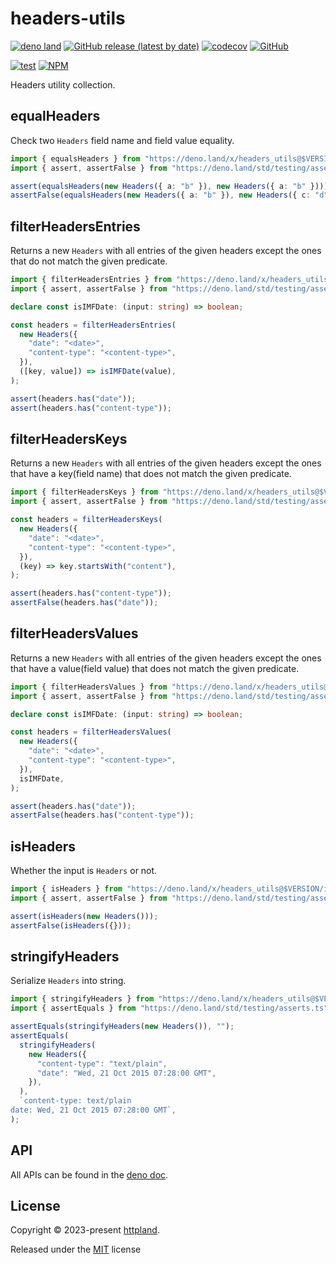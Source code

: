 # headers-utils

[![deno land](http://img.shields.io/badge/available%20on-deno.land/x-lightgrey.svg?logo=deno)](https://deno.land/x/headers_utils)
[![GitHub release (latest by date)](https://img.shields.io/github/v/release/httpland/headers-utils)](https://github.com/httpland/headers-utils/releases)
[![codecov](https://codecov.io/github/httpland/headers-utils/branch/main/graph/badge.svg)](https://codecov.io/gh/httpland/headers-utils)
[![GitHub](https://img.shields.io/github/license/httpland/headers-utils)](https://github.com/httpland/headers-utils/blob/main/LICENSE)

[![test](https://github.com/httpland/headers-utils/actions/workflows/test.yaml/badge.svg)](https://github.com/httpland/headers-utils/actions/workflows/test.yaml)
[![NPM](https://nodei.co/npm/@httpland/headers-utils.png?mini=true)](https://nodei.co/npm/@httpland/headers-utils/)

Headers utility collection.

## equalHeaders

Check two `Headers` field name and field value equality.

```ts
import { equalsHeaders } from "https://deno.land/x/headers_utils@$VERSION/equal.ts";
import { assert, assertFalse } from "https://deno.land/std/testing/asserts.ts";

assert(equalsHeaders(new Headers({ a: "b" }), new Headers({ a: "b" })));
assertFalse(equalsHeaders(new Headers({ a: "b" }), new Headers({ c: "d" })));
```

## filterHeadersEntries

Returns a new `Headers` with all entries of the given headers except the ones
that do not match the given predicate.

```ts
import { filterHeadersEntries } from "https://deno.land/x/headers_utils@$VERSION/filter_entries.ts";
import { assert, assertFalse } from "https://deno.land/std/testing/asserts.ts";

declare const isIMFDate: (input: string) => boolean;

const headers = filterHeadersEntries(
  new Headers({
    "date": "<date>",
    "content-type": "<content-type>",
  }),
  ([key, value]) => isIMFDate(value),
);

assert(headers.has("date"));
assert(headers.has("content-type"));
```

## filterHeadersKeys

Returns a new `Headers` with all entries of the given headers except the ones
that have a key(field name) that does not match the given predicate.

```ts
import { filterHeadersKeys } from "https://deno.land/x/headers_utils@$VERSION/filter_keys.ts";
import { assert, assertFalse } from "https://deno.land/std/testing/asserts.ts";

const headers = filterHeadersKeys(
  new Headers({
    "date": "<date>",
    "content-type": "<content-type>",
  }),
  (key) => key.startsWith("content"),
);

assert(headers.has("content-type"));
assertFalse(headers.has("date"));
```

## filterHeadersValues

Returns a new `Headers` with all entries of the given headers except the ones
that have a value(field value) that does not match the given predicate.

```ts
import { filterHeadersValues } from "https://deno.land/x/headers_utils@$VERSION/filter_values.ts";
import { assert, assertFalse } from "https://deno.land/std/testing/asserts.ts";

declare const isIMFDate: (input: string) => boolean;

const headers = filterHeadersValues(
  new Headers({
    "date": "<date>",
    "content-type": "<content-type>",
  }),
  isIMFDate,
);

assert(headers.has("date"));
assertFalse(headers.has("content-type"));
```

## isHeaders

Whether the input is `Headers` or not.

```ts
import { isHeaders } from "https://deno.land/x/headers_utils@$VERSION/is.ts";
import { assert, assertFalse } from "https://deno.land/std/testing/asserts.ts";

assert(isHeaders(new Headers()));
assertFalse(isHeaders({}));
```

## stringifyHeaders

Serialize `Headers` into string.

```ts
import { stringifyHeaders } from "https://deno.land/x/headers_utils@$VERSION/stringify.ts";
import { assertEquals } from "https://deno.land/std/testing/asserts.ts";

assertEquals(stringifyHeaders(new Headers()), "");
assertEquals(
  stringifyHeaders(
    new Headers({
      "content-type": "text/plain",
      "date": "Wed, 21 Oct 2015 07:28:00 GMT",
    }),
  ),
  `content-type: text/plain
date: Wed, 21 Oct 2015 07:28:00 GMT`,
);
```

## API

All APIs can be found in the [deno doc](https://deno.land/x/headers_utils?doc).

## License

Copyright © 2023-present [httpland](https://github.com/httpland).

Released under the [MIT](./LICENSE) license
